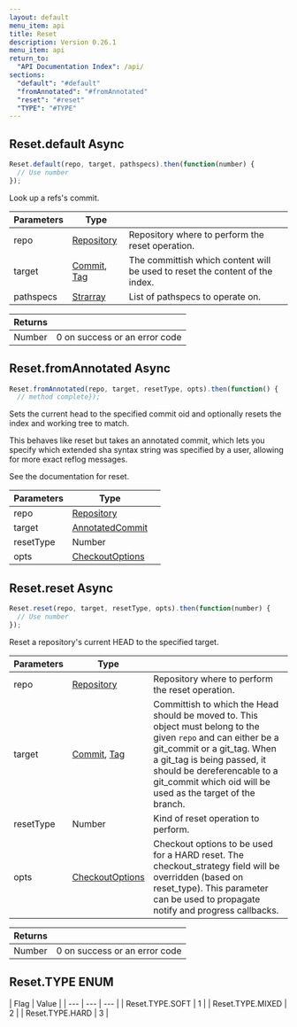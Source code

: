```yaml
---
layout: default
menu_item: api
title: Reset
description: Version 0.26.1
menu_item: api
return_to:
  "API Documentation Index": /api/
sections:
  "default": "#default"
  "fromAnnotated": "#fromAnnotated"
  "reset": "#reset"
  "TYPE": "#TYPE"
---
```


## <a name="default"></a><span>Reset.</span>default <span class="tags"><span class="async">Async</span></span>

```js
Reset.default(repo, target, pathspecs).then(function(number) {
  // Use number
});
```

Look up a refs's commit.

| Parameters | Type |   |
| --- | --- | --- |
| repo | [Repository](/api/repository/) | Repository where to perform the reset operation. |
| target | [Commit](/api/commit/), [Tag](/api/tag/) | The committish which content will be used to reset the content of the index. |
| pathspecs | [Strarray](/api/strarray/) | List of pathspecs to operate on. |

| Returns |  |
| --- | --- |
| Number | 0 on success or an error code |

## <a name="fromAnnotated"></a><span>Reset.</span>fromAnnotated <span class="tags"><span class="async">Async</span></span>

```js
Reset.fromAnnotated(repo, target, resetType, opts).then(function() {
  // method complete});
```

Sets the current head to the specified commit oid and optionally
resets the index and working tree to match.

This behaves like reset but takes an annotated commit, which lets
you specify which extended sha syntax string was specified by a
user, allowing for more exact reflog messages.

See the documentation for reset.

| Parameters | Type |   |
| --- | --- | --- |
| repo | [Repository](/api/repository/) |  |
| target | [AnnotatedCommit](/api/annotated_commit/) |  |
| resetType | Number |  |
| opts | [CheckoutOptions](/api/checkout_options/) |  |

## <a name="reset"></a><span>Reset.</span>reset <span class="tags"><span class="async">Async</span></span>

```js
Reset.reset(repo, target, resetType, opts).then(function(number) {
  // Use number
});
```

Reset a repository's current HEAD to the specified target.

| Parameters | Type |   |
| --- | --- | --- |
| repo | [Repository](/api/repository/) | Repository where to perform the reset operation. |
| target | [Commit](/api/commit/), [Tag](/api/tag/) | Committish to which the Head should be moved to. This object must belong to the given `repo` and can either be a git_commit or a git_tag. When a git_tag is being passed, it should be dereferencable to a git_commit which oid will be used as the target of the branch. |
| resetType | Number | Kind of reset operation to perform. |
| opts | [CheckoutOptions](/api/checkout_options/) | Checkout options to be used for a HARD reset. The checkout_strategy field will be overridden (based on reset_type). This parameter can be used to propagate notify and progress callbacks. |

| Returns |  |
| --- | --- |
| Number | 0 on success or an error code |

## <a name="TYPE"></a><span>Reset.</span>TYPE <span class="tags"><span class="enum">ENUM</span></span>

| Flag | Value |
| --- | --- | --- |
| <span>Reset.TYPE.</span>SOFT | 1 |
| <span>Reset.TYPE.</span>MIXED | 2 |
| <span>Reset.TYPE.</span>HARD | 3 |

